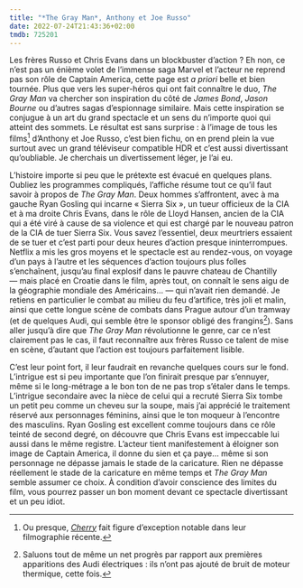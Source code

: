 ```yaml
---
title: "*The Gray Man*, Anthony et Joe Russo"
date: 2022-07-24T21:43:36+02:00
tmdb: 725201 
---
```


Les frères Russo et Chris Evans dans un blockbuster d’action ? Eh non, ce n’est pas un énième volet de l’immense saga Marvel et l’acteur ne reprend pas son rôle de Captain America, cette page est *a priori* belle et bien tournée. Plus que vers les super-héros qui ont fait connaître le duo, *The Gray Man* va chercher son inspiration du côté de *James Bond*, *Jason Bourne* ou d’autres sagas d’espionnage similaire. Mais cette inspiration se conjugue à un art du grand spectacle et un sens du n’importe quoi qui atteint des sommets. Le résultat est sans surprise : à l’image de tous les films[^1] d’Anthony et Joe Russo, c’est bien fichu, on en prend plein la vue surtout avec un grand téléviseur compatible HDR et c’est aussi divertissant qu’oubliable. Je cherchais un divertissement léger, je l’ai eu.

L’histoire importe si peu que le prétexte est évacué en quelques plans. Oubliez les programmes compliqués, l’affiche résume tout ce qu’il faut savoir à propos de *The Gray Man*. Deux hommes s’affrontent, avec à ma gauche Ryan Gosling qui incarne « Sierra Six », un tueur officieux de la CIA et à ma droite Chris Evans, dans le rôle de Lloyd Hansen, ancien de la CIA qui a été viré à cause de sa violence et qui est chargé par le nouveau patron de la CIA de tuer Sierra Six. Vous savez l’essentiel, deux meurtriers essaient de se tuer et c’est parti pour deux heures d’action presque ininterrompues. Netflix a mis les gros moyens et le spectacle est au rendez-vous, on voyage d’un pays à l’autre et les séquences d’action toujours plus folles s’enchaînent, jusqu’au final explosif dans le pauvre chateau de Chantilly — mais placé en Croatie dans le film, après tout, on connaît le sens aigu de la géographie mondiale des Américains… — qui n’avait rien demandé. Je retiens en particulier le combat au milieu du feu d’artifice, très joli et malin, ainsi que cette longue scène de combats dans Prague autour d’un tramway (et de quelques Audi, qui semble être le sponsor obligé des frangins[^2]). Sans aller jusqu’à dire que *The Gray Man* révolutionne le genre, car ce n’est clairement pas le cas, il faut reconnaître aux frères Russo ce talent de mise en scène, d’autant que l’action est toujours parfaitement lisible. 

C’est leur point fort, il leur faudrait en revanche quelques cours sur le fond. L’intrigue est si peu importante que l’on finirait presque par s’ennuyer, même si le long-métrage a le bon ton de ne pas trop s’étaler dans le temps. L’intrigue secondaire avec la nièce de celui qui a recruté Sierra Six tombe un petit peu comme un cheveu sur la soupe, mais j’ai apprécié le traitement réservé aux personnages féminins, ainsi que le ton moqueur à l’encontre des masculins. Ryan Gosling est excellent comme toujours dans ce rôle teinté de second degré, on découvre que Chris Evans est impeccable lui aussi dans le même registre. L’acteur tient manifestement à éloigner son image de Captain America, il donne du sien et ça paye… même si son personnage ne dépasse jamais le stade de la caricature. Rien ne dépasse réellement le stade de la caricature en même temps et *The Gray Man* semble assumer ce choix. À condition d’avoir conscience des limites du film, vous pourrez passer un bon moment devant ce spectacle divertissant et un peu idiot.


[^1]: Ou presque, [*Cherry*](https://voiretmanger.fr/cherry-russo/) fait figure d’exception notable dans leur filmographie récente.

[^2]: Saluons tout de même un net progrès par rapport aux premières apparitions des Audi électriques : ils n’ont pas ajouté de bruit de moteur thermique, cette fois.